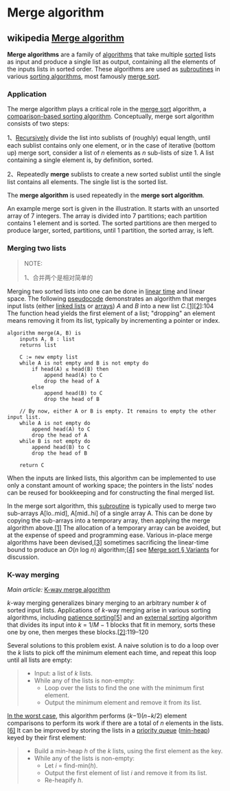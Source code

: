 # Merge algorithm



## wikipedia [Merge algorithm](https://en.wikipedia.org/wiki/Merge_algorithm)

 **Merge algorithms** are a family of [algorithms](https://en.wikipedia.org/wiki/Algorithm) that take multiple [sorted](https://en.wikipedia.org/wiki/Sorting_algorithm) lists as input and produce a single list as output, containing all the elements of the inputs lists in sorted order. These algorithms are used as [subroutines](https://en.wikipedia.org/wiki/Subroutine) in various [sorting algorithms](https://en.wikipedia.org/wiki/Sorting_algorithm), most famously [merge sort](https://en.wikipedia.org/wiki/Merge_sort). 

### Application

 The merge algorithm plays a critical role in the [merge sort](https://en.wikipedia.org/wiki/Merge_sort) algorithm, a [comparison-based sorting algorithm](https://en.wikipedia.org/wiki/Comparison_sort). Conceptually, merge sort algorithm consists of two steps: 

1、[Recursively](https://en.wikipedia.org/wiki/Recursion_(computer_science)) divide the list into sublists of (roughly) equal length, until each sublist contains only one element, or in the case of iterative (bottom up) merge sort, consider a list of *n* elements as *n* sub-lists of size 1. A list containing a single element is, by definition, sorted.

2、Repeatedly **merge** sublists to create a new sorted sublist until the single list contains all elements. The single list is the sorted list.



The **merge algorithm** is used repeatedly in the **merge sort algorithm**.

An example merge sort is given in the illustration. It starts with an unsorted array of 7 integers. The array is divided into 7 partitions; each partition contains 1 element and is sorted. The sorted partitions are then merged to produce larger, sorted, partitions, until 1 partition, the sorted array, is left.



### Merging two lists

> NOTE: 
>
> 1、合并两个是相对简单的

Merging two sorted lists into one can be done in [linear time](https://en.wikipedia.org/wiki/Linear_time) and linear space. The following [pseudocode](https://en.wikipedia.org/wiki/Pseudocode) demonstrates an algorithm that merges input lists (either [linked lists](https://en.wikipedia.org/wiki/Linked_list) or [arrays](https://en.wikipedia.org/wiki/Array_data_structure)) *A* and *B* into a new list *C*.[[1\]](https://en.wikipedia.org/wiki/Merge_algorithm#cite_note-skiena-1)[[2\]](https://en.wikipedia.org/wiki/Merge_algorithm#cite_note-toolbox-2):104 The function head yields the first element of a list; "dropping" an element means removing it from its list, typically by incrementing a pointer or index. 

```pseudocode
algorithm merge(A, B) is
    inputs A, B : list
    returns list

    C := new empty list
    while A is not empty and B is not empty do
        if head(A) ≤ head(B) then
            append head(A) to C
            drop the head of A
        else
            append head(B) to C
            drop the head of B

    // By now, either A or B is empty. It remains to empty the other input list.
    while A is not empty do
        append head(A) to C
        drop the head of A
    while B is not empty do
        append head(B) to C
        drop the head of B

    return C
```

When the inputs are linked lists, this algorithm can be implemented to use only a constant amount of working space; the pointers in the lists' nodes can be reused for bookkeeping and for constructing the final merged list.

In the merge sort algorithm, this [subroutine](https://en.wikipedia.org/wiki/Subroutine) is typically used to merge two sub-arrays A[lo..mid], A[mid..hi] of a single array A. This can be done by copying the sub-arrays into a temporary array, then applying the merge algorithm above.[[1\]](https://en.wikipedia.org/wiki/Merge_algorithm#cite_note-skiena-1) The allocation of a temporary array can be avoided, but at the expense of speed and programming ease. Various in-place merge algorithms have been devised,[[3\]](https://en.wikipedia.org/wiki/Merge_algorithm#cite_note-3) sometimes sacrificing the linear-time bound to produce an *O*(*n* log *n*) algorithm;[[4\]](https://en.wikipedia.org/wiki/Merge_algorithm#cite_note-4) see [Merge sort § Variants](https://en.wikipedia.org/wiki/Merge_sort#Variants) for discussion.



### K-way merging

 *Main article:* [K-way merge algorithm](https://en.wikipedia.org/wiki/K-way_merge_algorithm) 

*k*-way merging generalizes binary merging to an arbitrary number *k* of sorted input lists. Applications of *k*-way merging arise in various sorting algorithms, including [patience sorting](https://en.wikipedia.org/wiki/Patience_sorting)[[5\]](https://en.wikipedia.org/wiki/Merge_algorithm#cite_note-Chandramouli-5) and an [external sorting](https://en.wikipedia.org/wiki/External_sorting) algorithm that divides its input into *k* = 1/*M* − 1 blocks that fit in memory, sorts these one by one, then merges these blocks.[[2\]](https://en.wikipedia.org/wiki/Merge_algorithm#cite_note-toolbox-2):119–120 

Several solutions to this problem exist. A naive solution is to do a loop over the *k* lists to pick off the minimum element each time, and repeat this loop until all lists are empty: 

> - Input: a list of *k* lists.
> - While any of the lists is non-empty:
>   - Loop over the lists to find the one with the minimum first element.
>   - Output the minimum element and remove it from its list.

 [In the worst case](https://en.wikipedia.org/wiki/Best,_worst_and_average_case), this algorithm performs (*k*−1)(*n*−*k*/2) element comparisons to perform its work if there are a total of *n* elements in the lists.[[6\]](https://en.wikipedia.org/wiki/Merge_algorithm#cite_note-greene-6) It can be improved by storing the lists in a [priority queue](https://en.wikipedia.org/wiki/Priority_queue) ([min-heap](https://en.wikipedia.org/wiki/Heap_(data_structure))) keyed by their first element: 

> - Build a min-heap *h* of the *k* lists, using the first element as the key.
> - While any of the lists is non-empty:
>   - Let *i* = find-min(*h*).
>   - Output the first element of list *i* and remove it from its list.
>   - Re-heapify *h*.



